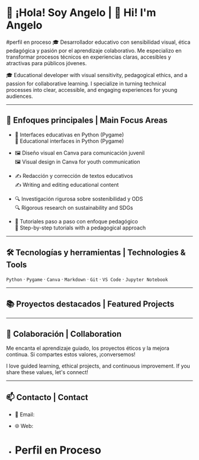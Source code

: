 # 👋 ¡Hola! Soy Angelo | 👋 Hi! I'm Angelo
#perfil en proceso
🎓 Desarrollador educativo con sensibilidad visual, ética pedagógica y pasión por el aprendizaje colaborativo. Me especializo en transformar procesos técnicos en experiencias claras, accesibles y atractivas para públicos jóvenes.

🎓 Educational developer with visual sensitivity, pedagogical ethics, and a passion for collaborative learning. I specialize in turning technical processes into clear, accessible, and engaging experiences for young audiences.

---

## 🎯 Enfoques principales | Main Focus Areas

- 🧩 Interfaces educativas en Python (Pygame)  
  🧩 Educational interfaces in Python (Pygame)

- 🖼️ Diseño visual en Canva para comunicación juvenil  
  🖼️ Visual design in Canva for youth communication

- ✍️ Redacción y corrección de textos educativos  
  ✍️ Writing and editing educational content

- 🔍 Investigación rigurosa sobre sostenibilidad y ODS  
  🔍 Rigorous research on sustainability and SDGs

- 🧠 Tutoriales paso a paso con enfoque pedagógico  
  🧠 Step-by-step tutorials with a pedagogical approach

---

## 🛠️ Tecnologías y herramientas | Technologies & Tools

`Python` · `Pygame` · `Canva` · `Markdown` · `Git` · `VS Code` · `Jupyter Notebook`

---

## 📚 Proyectos destacados | Featured Projects


---

## 🤝 Colaboración | Collaboration

Me encanta el aprendizaje guiado, los proyectos éticos y la mejora continua. Si compartes estos valores, ¡conversemos!

I love guided learning, ethical projects, and continuous improvement. If you share these values, let's connect!

---

## 📫 Contacto | Contact

- 📧 Email:  
- 🌐 Web:

- # Perfil en Proceso
<!--
**AngeloStyles14/AngeloStyles14** is a ✨ _special_ ✨ repository because its `README.md` (this file) appears on your GitHub profile.

Here are some ideas to get you started:

- 🔭 I’m currently working on ...
- 🌱 I’m currently learning ...
- 👯 I’m looking to collaborate on ...
- 🤔 I’m looking for help with ...
- 💬 Ask me about ...
- 📫 How to reach me: ...
- 😄 Pronouns: ...
- ⚡ Fun fact: ...
-->
